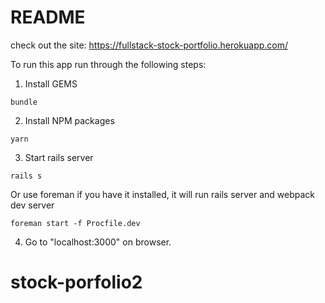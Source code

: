 # README

check out the site: https://fullstack-stock-portfolio.herokuapp.com/

To run this app run through the following steps:

1. Install GEMS

```
bundle
```

2. Install NPM packages

```
yarn
```

3. Start rails server

```
rails s
```

Or use foreman if you have it installed, it will run rails server and webpack dev server

```
foreman start -f Procfile.dev
```

4. Go to "localhost:3000" on browser.

# stock-porfolio2
